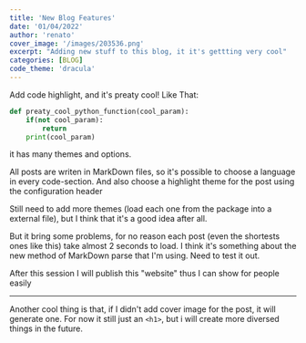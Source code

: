 ```yaml
---
title: 'New Blog Features'
date: '01/04/2022'
author: 'renato'
cover_image: '/images/203536.png'
excerpt: "Adding new stuff to this blog, it it's gettting very cool"
categories: [BLOG]
code_theme: 'dracula'
---
```



Add code highlight, and it's preaty cool! Like That:
```python
def preaty_cool_python_function(cool_param):
    if(not cool_param):
        return
    print(cool_param)
```

it has many themes and options.

All posts are writen in MarkDown files, so it's possible to choose a language in every code-section. And also choose a highlight theme for the post using the configuration header


Still need to add more themes (load each one from the package into a external file), but I think that it's a good idea after all.



But it bring some problems, for no reason each post (even the shortests ones like this) take almost 2 seconds to load. I think it's something about the new method of MarkDown parse that I'm using. Need to test it out.

After this session I will publish this "website" thus I can show for people easily

-----------

Another cool thing is that, if I didn't add cover image for the post, it will generate one. For now it still just an `<h1>`, but i will create more diversed things in the future. 
